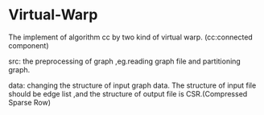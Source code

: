 # Virtual-Warp
The implement of algorithm cc by two kind of virtual warp. (cc:connected component)


src: the preprocessing of graph ,eg.reading graph file and partitioning graph.

data: changing the structure of input graph data. The structure of input file should be edge list ,and the structure of output file is CSR.(Compressed Sparse Row)
